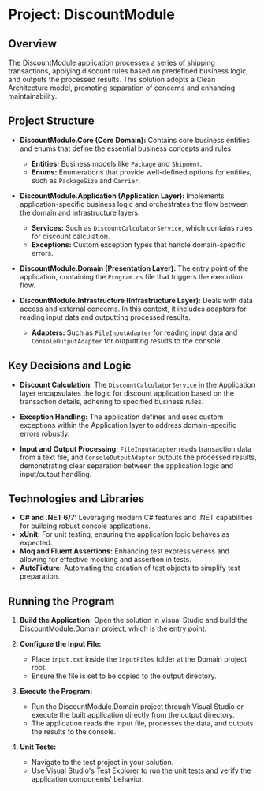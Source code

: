 Project: DiscountModule
=======================

Overview
--------

The DiscountModule application processes a series of shipping transactions, applying discount rules based on predefined business logic, and outputs the processed results. This solution adopts a Clean Architecture model, promoting separation of concerns and enhancing maintainability.

Project Structure
-----------------

*   **DiscountModule.Core (Core Domain):** Contains core business entities and enums that define the essential business concepts and rules.
    
    *   **Entities:** Business models like `Package` and `Shipment`.
    *   **Enums:** Enumerations that provide well-defined options for entities, such as `PackageSize` and `Carrier`.
*   **DiscountModule.Application (Application Layer):** Implements application-specific business logic and orchestrates the flow between the domain and infrastructure layers.
    
    *   **Services:** Such as `DiscountCalculatorService`, which contains rules for discount calculation.
    *   **Exceptions:** Custom exception types that handle domain-specific errors.
*   **DiscountModule.Domain (Presentation Layer):** The entry point of the application, containing the `Program.cs` file that triggers the execution flow.
    
*   **DiscountModule.Infrastructure (Infrastructure Layer):** Deals with data access and external concerns. In this context, it includes adapters for reading input data and outputting processed results.
    
    *   **Adapters:** Such as `FileInputAdapter` for reading input data and `ConsoleOutputAdapter` for outputting results to the console.

Key Decisions and Logic
-----------------------

*   **Discount Calculation:** The `DiscountCalculatorService` in the Application layer encapsulates the logic for discount application based on the transaction details, adhering to specified business rules.
    
*   **Exception Handling:** The application defines and uses custom exceptions within the Application layer to address domain-specific errors robustly.
    
*   **Input and Output Processing:** `FileInputAdapter` reads transaction data from a text file, and `ConsoleOutputAdapter` outputs the processed results, demonstrating clear separation between the application logic and input/output handling.
    

Technologies and Libraries
--------------------------

*   **C# and .NET 6/7:** Leveraging modern C# features and .NET capabilities for building robust console applications.
*   **xUnit:** For unit testing, ensuring the application logic behaves as expected.
*   **Moq and Fluent Assertions:** Enhancing test expressiveness and allowing for effective mocking and assertion in tests.
*   **AutoFixture:** Automating the creation of test objects to simplify test preparation.

Running the Program
-------------------

1.  **Build the Application:** Open the solution in Visual Studio and build the DiscountModule.Domain project, which is the entry point.
    
2.  **Configure the Input File:**
    
    *   Place `input.txt` inside the `InputFiles` folder at the Domain project root.
    *   Ensure the file is set to be copied to the output directory.
3.  **Execute the Program:**
    
    *   Run the DiscountModule.Domain project through Visual Studio or execute the built application directly from the output directory.
    *   The application reads the input file, processes the data, and outputs the results to the console.
4.  **Unit Tests:**
    
    *   Navigate to the test project in your solution.
    *   Use Visual Studio's Test Explorer to run the unit tests and verify the application components' behavior.
